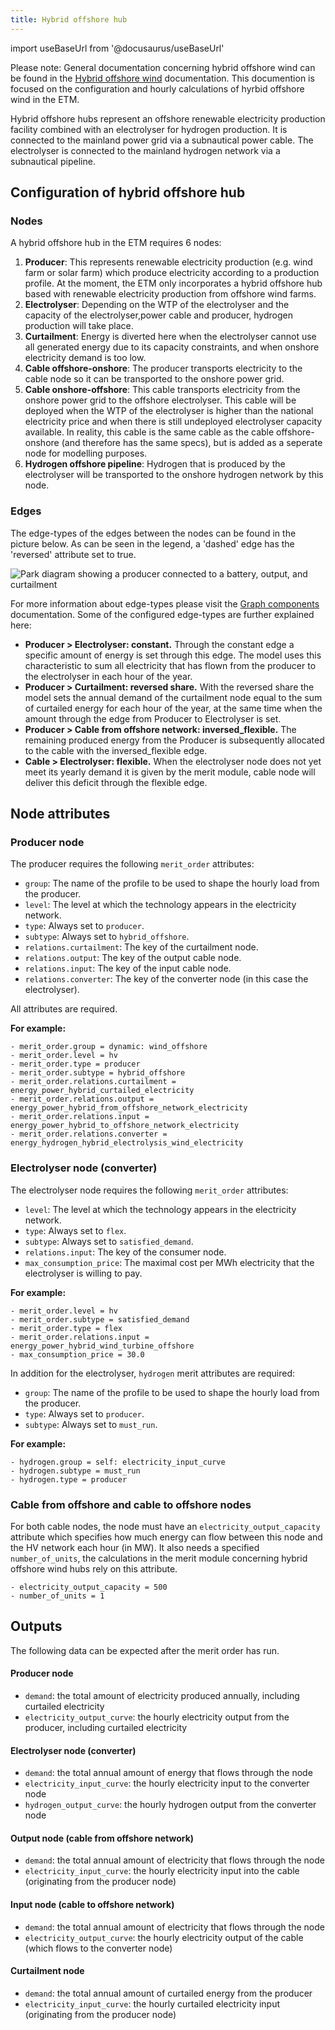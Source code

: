 ```yaml
---
title: Hybrid offshore hub
---
```


import useBaseUrl from '@docusaurus/useBaseUrl'

Please note: General documentation concerning hybrid offshore wind can be found in the [Hybrid offshore wind](../main/hybrid-offshore-wind) documentation. This documention is focused on the configuration and hourly calculations of hyrbid offshore wind in the ETM.

Hybrid offshore hubs represent an offshore renewable electricity production facility combined with an electrolyser for hydrogen production. It is connected to the mainland power grid via a subnautical power cable. The electrolyser is connected to the mainland hydrogen network via a subnautical pipeline. 

## Configuration of hybrid offshore hub

### Nodes
A hybrid offshore hub in the ETM requires 6 nodes:

1. **Producer**: This represents renewable electricity production (e.g. wind farm or solar farm) which produce electricity according to a production profile. At the moment, the ETM only incorporates a hybrid offshore hub based with renewable electricity production from offshore wind farms. 
2. **Electrolyser**: Depending on the WTP of the electrolyser and the capacity of the electrolyser,power cable and producer, hydrogen production will take place. 
3. **Curtailment**: Energy is diverted here when the electrolyser cannot use all generated energy due to its capacity constraints, and when onshore electricity demand is too low. 
4. **Cable offshore-onshore**: The producer transports electricity to the cable node so it can be transported to the onshore power grid.
5. **Cable onshore-offshore**: This cable transports electricity from the onshore power grid to the offshore electrolyser. This cable will be deployed when the WTP of the electrolyser is higher than the national electricity price and when there is still undeployed electrolyser capacity available. In reality, this cable is the same cable as the cable offshore-onshore (and therefore has the same specs), but is added as a seperate node for modelling purposes. 
6. **Hydrogen offshore pipeline**: Hydrogen that is produced by the electrolyser will be transported to the onshore hydrogen network by this node. 

### Edges
The edge-types of the edges between the nodes can be found in the picture below.
As can be seen in the legend, a 'dashed' edge has the 'reversed' attribute set to true. 

<div style={{ textAlign: "center" }}>
  <img
    alt="Park diagram showing a producer connected to a battery, output, and curtailment"
    src={useBaseUrl("/img/docs/contrib/hybrid-offshore-hub/hybrid-offshore-hub.png")}
    static
  />
</div>

For more information about edge-types please visit the [Graph components](graph-components) documentation. Some of the configured edge-types are further explained here:

* __Producer > Electrolyser: constant.__ Through the constant edge a specific amount of energy is set through this edge. The model uses this characteristic to sum all electricity that has flown from the producer to the electrolyser in each hour of the year. 
* __Producer > Curtailment: reversed share.__ With the reversed share the model sets the annual demand of the curtailment node equal to the sum of curtailed energy for each hour of the year, at the same time when the amount through the edge from Producer to Electrolyser is set.
* __Producer > Cable from offshore network: inversed_flexible.__ The remaining produced energy from the Producer is subsequently allocated to the cable with the inversed_flexible edge. 
* __Cable > Electrolyser: flexible.__ When the electrolyser node does not yet meet its yearly demand it is given by the merit module, cable node will deliver this deficit through the flexible edge. 

## Node attributes
### Producer node

The producer requires the following `merit_order` attributes:

* `group`: The name of the profile to be used to shape the hourly load from the producer.
* `level`: The level at which the technology appears in the electricity network.
* `type`: Always set to `producer`.
* `subtype`: Always set to `hybrid_offshore`.
* `relations.curtailment`: The key of the curtailment node.
* `relations.output`: The key of the output cable node.
* `relations.input`: The key of the input cable node.
* `relations.converter`: The key of the converter node (in this case the electrolyser).

All attributes are required.

**For example:**

```
- merit_order.group = dynamic: wind_offshore
- merit_order.level = hv
- merit_order.type = producer
- merit_order.subtype = hybrid_offshore
- merit_order.relations.curtailment = energy_power_hybrid_curtailed_electricity
- merit_order.relations.output = energy_power_hybrid_from_offshore_network_electricity
- merit_order.relations.input = energy_power_hybrid_to_offshore_network_electricity
- merit_order.relations.converter = energy_hydrogen_hybrid_electrolysis_wind_electricity
```

### Electrolyser node (converter)

The electrolyser node requires the following `merit_order` attributes:

* `level`: The level at which the technology appears in the electricity network.
* `type`: Always set to `flex`.
* `subtype`: Always set to `satisfied_demand`.
* `relations.input`: The key of the consumer node.
* `max_consumption_price`: The maximal cost per MWh electricity that the electrolyser is willing to pay.

**For example:**

```
- merit_order.level = hv
- merit_order.subtype = satisfied_demand
- merit_order.type = flex
- merit_order.relations.input = energy_power_hybrid_wind_turbine_offshore
- max_consumption_price = 30.0
```

In addition for the electrolyser, `hydrogen` merit attributes are required:

* `group`: The name of the profile to be used to shape the hourly load from the producer.
* `type`: Always set to `producer`.
* `subtype`: Always set to `must_run`.

**For example:**

```
- hydrogen.group = self: electricity_input_curve
- hydrogen.subtype = must_run
- hydrogen.type = producer
```

### Cable from offshore and cable to offshore nodes

For both cable nodes, the node must have an `electricity_output_capacity` attribute which specifies how much energy can flow between this node and the HV network each hour (in MW). It also needs a specified `number_of_units`, the calculations in the merit module concerning hybrid offshore wind hubs rely on this attribute.

```
- electricity_output_capacity = 500
- number_of_units = 1
```

## Outputs

The following data can be expected after the merit order has run.

#### Producer node
* `demand`: the total amount of electricity produced annually, including curtailed electricity
* `electricity_output_curve`: the hourly electricity output from the producer, including curtailed electricity

#### Electrolyser node (converter)
* `demand`: the total annual amount of energy that flows through the node
* `electricity_input_curve`: the hourly electricity input to the converter node
* `hydrogen_output_curve`: the hourly hydrogen output from the converter node

#### Output node (cable from offshore network)
* `demand`: the total annual amount of electricity that flows through the node
* `electricity_input_curve`: the hourly electricity input into the cable (originating from the producer node)

#### Input node (cable to offshore network)
* `demand`: the total annual amount of electricity that flows through the node
* `electricity_output_curve`: the hourly electricity output of the cable (which flows to the converter node)

#### Curtailment node
* `demand`: the total annual amount of curtailed energy from the producer
* `electricity_input_curve`: the hourly curtailed electricity input (originating from the producer node)
